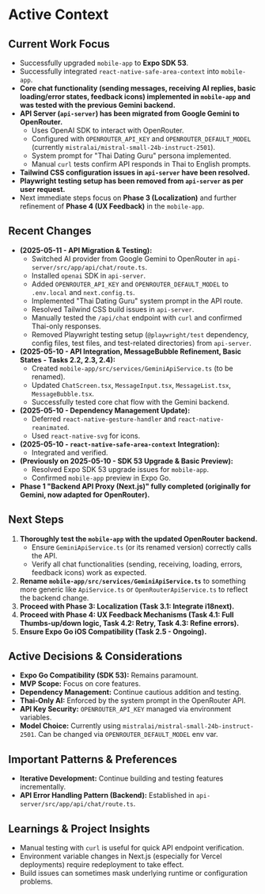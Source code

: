 # Active Context

## Current Work Focus
- Successfully upgraded `mobile-app` to **Expo SDK 53**.
- Successfully integrated `react-native-safe-area-context` into `mobile-app`.
- **Core chat functionality (sending messages, receiving AI replies, basic loading/error states, feedback icons) implemented in `mobile-app` and was tested with the previous Gemini backend.**
- **API Server (`api-server`) has been migrated from Google Gemini to OpenRouter.**
    - Uses OpenAI SDK to interact with OpenRouter.
    - Configured with `OPENROUTER_API_KEY` and `OPENROUTER_DEFAULT_MODEL` (currently `mistralai/mistral-small-24b-instruct-2501`).
    - System prompt for "Thai Dating Guru" persona implemented.
    - Manual `curl` tests confirm API responds in Thai to English prompts.
- **Tailwind CSS configuration issues in `api-server` have been resolved.**
- **Playwright testing setup has been removed from `api-server` as per user request.**
- Next immediate steps focus on **Phase 3 (Localization)** and further refinement of **Phase 4 (UX Feedback)** in the `mobile-app`.

## Recent Changes
- **(2025-05-11 - API Migration & Testing):**
    - Switched AI provider from Google Gemini to OpenRouter in `api-server/src/app/api/chat/route.ts`.
    - Installed `openai` SDK in `api-server`.
    - Added `OPENROUTER_API_KEY` and `OPENROUTER_DEFAULT_MODEL` to `.env.local` and `next.config.ts`.
    - Implemented "Thai Dating Guru" system prompt in the API route.
    - Resolved Tailwind CSS build issues in `api-server`.
    - Manually tested the `/api/chat` endpoint with `curl` and confirmed Thai-only responses.
    - Removed Playwright testing setup (`@playwright/test` dependency, config files, test files, and test-related directories) from `api-server`.
- **(2025-05-10 - API Integration, MessageBubble Refinement, Basic States - Tasks 2.2, 2.3, 2.4):**
    - Created `mobile-app/src/services/GeminiApiService.ts` (to be renamed).
    - Updated `ChatScreen.tsx`, `MessageInput.tsx`, `MessageList.tsx`, `MessageBubble.tsx`.
    - Successfully tested core chat flow with the Gemini backend.
- **(2025-05-10 - Dependency Management Update):**
    - Deferred `react-native-gesture-handler` and `react-native-reanimated`.
    - Used `react-native-svg` for icons.
- **(2025-05-10 - `react-native-safe-area-context` Integration):**
    - Integrated and verified.
- **(Previously on 2025-05-10 - SDK 53 Upgrade & Basic Preview):**
    - Resolved Expo SDK 53 upgrade issues for `mobile-app`.
    - Confirmed `mobile-app` preview in Expo Go.
- **Phase 1 "Backend API Proxy (Next.js)" fully completed (originally for Gemini, now adapted for OpenRouter).**

## Next Steps
1.  **Thoroughly test the `mobile-app` with the updated OpenRouter backend.**
    *   Ensure `GeminiApiService.ts` (or its renamed version) correctly calls the API.
    *   Verify all chat functionalities (sending, receiving, loading, errors, feedback icons) work as expected.
2.  **Rename `mobile-app/src/services/GeminiApiService.ts`** to something more generic like `ApiService.ts` or `OpenRouterApiService.ts` to reflect the backend change.
3.  **Proceed with Phase 3: Localization (Task 3.1: Integrate i18next).**
4.  **Proceed with Phase 4: UX Feedback Mechanisms (Task 4.1: Full Thumbs-up/down logic, Task 4.2: Retry, Task 4.3: Refine errors).**
5.  **Ensure Expo Go iOS Compatibility (Task 2.5 - Ongoing).**

## Active Decisions & Considerations
- **Expo Go Compatibility (SDK 53):** Remains paramount.
- **MVP Scope:** Focus on core features.
- **Dependency Management:** Continue cautious addition and testing.
- **Thai-Only AI:** Enforced by the system prompt in the OpenRouter API.
- **API Key Security:** `OPENROUTER_API_KEY` managed via environment variables.
- **Model Choice:** Currently using `mistralai/mistral-small-24b-instruct-2501`. Can be changed via `OPENROUTER_DEFAULT_MODEL` env var.

## Important Patterns & Preferences
- **Iterative Development:** Continue building and testing features incrementally.
- **API Error Handling Pattern (Backend):** Established in `api-server/src/app/api/chat/route.ts`.

## Learnings & Project Insights
- Manual testing with `curl` is useful for quick API endpoint verification.
- Environment variable changes in Next.js (especially for Vercel deployments) require redeployment to take effect.
- Build issues can sometimes mask underlying runtime or configuration problems.
